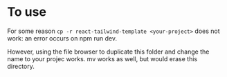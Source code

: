 # To use
For some reason
`cp -r react-tailwind-template <your-project>`
does not work: an error occurs on npm run dev.

However, using the file browser to duplicate this folder and change the name
to your projec works.
mv works as well, but would erase this directory.

